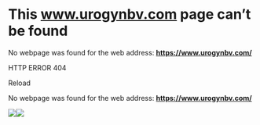 # This www.urogynbv.com page can’t be found

No webpage was found for the web address: **https://www.urogynbv.com/**

HTTP ERROR 404

Reload


No webpage was found for the web address: **https://www.urogynbv.com/**

![](<Base64-Image-Removed>)![](<Base64-Image-Removed>)